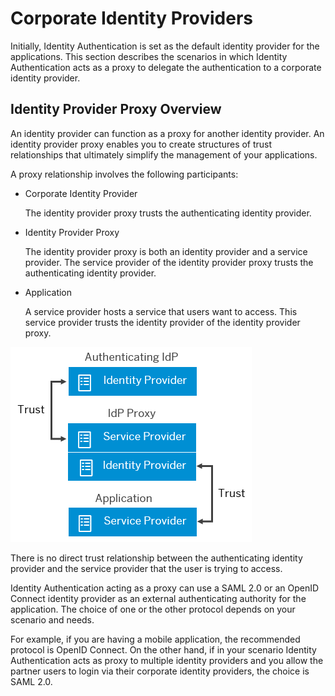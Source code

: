 <!-- loio19f3eca47db643b6aad448b5dc1075ad -->

# Corporate Identity Providers

Initially, Identity Authentication is set as the default identity provider for the applications. This section describes the scenarios in which Identity Authentication acts as a proxy to delegate the authentication to a corporate identity provider.



## Identity Provider Proxy Overview

An identity provider can function as a proxy for another identity provider. An identity provider proxy enables you to create structures of trust relationships that ultimately simplify the management of your applications.

A proxy relationship involves the following participants:

-   Corporate Identity Provider

    The identity provider proxy trusts the authenticating identity provider.

-   Identity Provider Proxy

    The identity provider proxy is both an identity provider and a service provider. The service provider of the identity provider proxy trusts the authenticating identity provider.

-   Application

    A service provider hosts a service that users want to access. This service provider trusts the identity provider of the identity provider proxy.


![](images/Proxy_Mode_Diagram_ae2a8aa.png)

There is no direct trust relationship between the authenticating identity provider and the service provider that the user is trying to access.

Identity Authentication acting as a proxy can use a SAML 2.0 or an OpenID Connect identity provider as an external authenticating authority for the application. The choice of one or the other protocol depends on your scenario and needs.

For example, if you are having a mobile application, the recommended protocol is OpenID Connect. On the other hand, if in your scenario Identity Authentication acts as proxy to multiple identity providers and you allow the partner users to login via their corporate identity providers, the choice is SAML 2.0.

